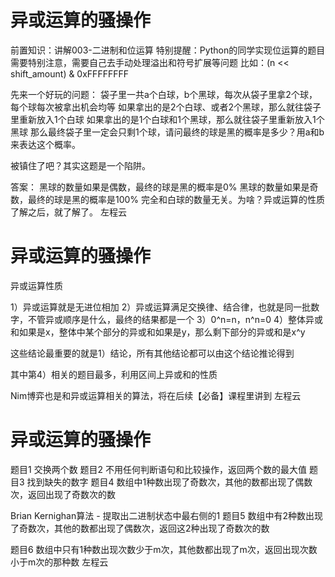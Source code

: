 <!-- Slide number: 1 -->
# 异或运算的骚操作
前置知识：讲解003-二进制和位运算
特别提醒：Python的同学实现位运算的题目需要特别注意，需要自己去手动处理溢出和符号扩展等问题
比如：(n << shift_amount) & 0xFFFFFFFF

先来一个好玩的问题：
袋子里一共a个白球，b个黑球，每次从袋子里拿2个球，每个球每次被拿出机会均等
如果拿出的是2个白球、或者2个黑球，那么就往袋子里重新放入1个白球
如果拿出的是1个白球和1个黑球，那么就往袋子里重新放入1个黑球
那么最终袋子里一定会只剩1个球，请问最终的球是黑的概率是多少？用a和b来表达这个概率。

被镇住了吧？其实这题是一个陷阱。

答案：
黑球的数量如果是偶数，最终的球是黑的概率是0%
黑球的数量如果是奇数，最终的球是黑的概率是100%
完全和白球的数量无关。为啥？异或运算的性质了解之后，就了解了。
左程云

<!-- Slide number: 2 -->
# 异或运算的骚操作
异或运算性质

1）异或运算就是无进位相加
2）异或运算满足交换律、结合律，也就是同一批数字，不管异或顺序是什么，最终的结果都是一个
3）0^n=n，n^n=0
4）整体异或和如果是x，整体中某个部分的异或和如果是y，那么剩下部分的异或和是x^y

这些结论最重要的就是1）结论，所有其他结论都可以由这个结论推论得到

其中第4）相关的题目最多，利用区间上异或和的性质

Nim博弈也是和异或运算相关的算法，将在后续【必备】课程里讲到
左程云

<!-- Slide number: 3 -->
# 异或运算的骚操作
题目1 交换两个数
题目2 不用任何判断语句和比较操作，返回两个数的最大值
题目3 找到缺失的数字
题目4 数组中1种数出现了奇数次，其他的数都出现了偶数次，返回出现了奇数次的数

Brian Kernighan算法 - 提取出二进制状态中最右侧的1
题目5 数组中有2种数出现了奇数次，其他的数都出现了偶数次，返回这2种出现了奇数次的数

题目6 数组中只有1种数出现次数少于m次，其他数都出现了m次，返回出现次数小于m次的那种数
左程云